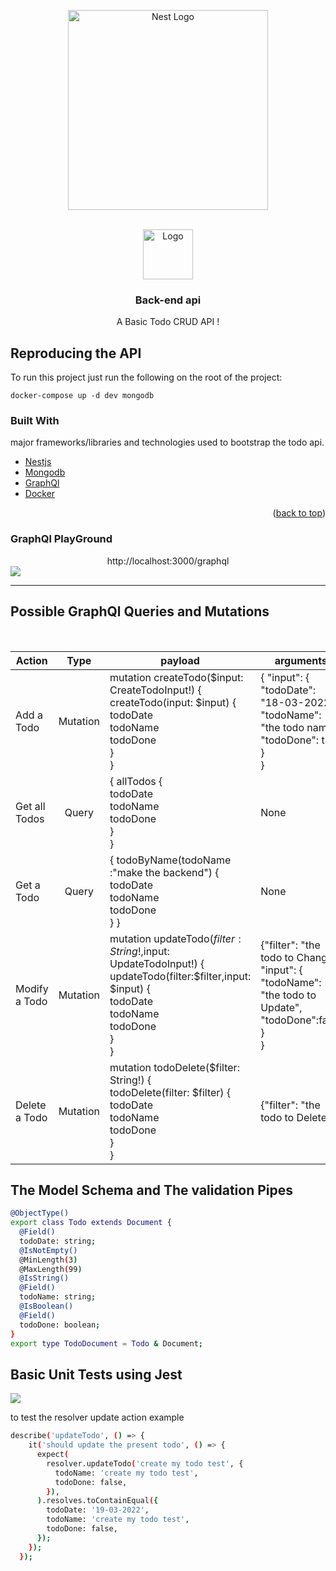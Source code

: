 <p align="center">
  <a href="http://nestjs.com/" target="blank"><img src="https://nestjs.com/img/logo_text.svg" width="320" alt="Nest Logo" /></a>
</p>
<div id="top"></div>
<!-- PROJECT LOGO -->
<br />
<div align="center">
  <a href="https://github.com/aminfelah">
    <img src="https://media.discordapp.net/attachments/878701501239947314/954837195854868500/logo.png" alt="Logo" width="80" height="80">
  </a>

  <h3 align="center">Back-end api</h3>

  <p align="center">
    A Basic Todo CRUD API !
</div>

## Reproducing the API

To run this project just run the following on the root of the project:

``` console
docker-compose up -d dev mongodb
```
### Built With

major frameworks/libraries and technologies used to bootstrap the todo api.

* [Nestjs](https://nestjs.com/)
* [Mongodb](https://www.mongodb.com/)
* [GraphQl](https://graphql.org/)
* [Docker](https://www.docker.com/)

<p align="right">(<a href="#top">back to top</a>)</p>

### GraphQl PlayGround
<div align="center">
http://localhost:3000/graphql
</div>
   <img src="https://media.discordapp.net/attachments/878701501239947314/954837667328196618/unknown.png?width=1249&height=612"  >
   <hr />
   
## Possible GraphQl Queries and Mutations 

  <br />


| Action        | Type           | payload | arguments |
| ------------- |:-------------:| ------------------ | ---------- |
|  Add a Todo | Mutation |mutation createTodo($input: CreateTodoInput!) { <br />  createTodo(input: $input) { todoDate  <br /> todoName <br />   todoDone <br />  } <br /> } <br /> | { "input": { <br /> "todoDate": "18-03-2022", <br /> "todoName": "the todo name", <br />  "todoDone": true <br />  } <br /> } |
| Get all Todos | Query | {  allTodos { <br />  todoDate <br />  todoName <br />  todoDone <br /> } <br /> } | None |
| Get a Todo  | Query | {  todoByName(todoName :"make the backend") {  <br /> todoDate  <br /> todoName  <br />  todoDone  <br />  } }| None |
| Modify a Todo   | Mutation | mutation updateTodo($filter:String!,$input: UpdateTodoInput!) { <br /> updateTodo(filter:$filter,input: $input) { <br />  todoDate <br />  todoName <br />  todoDone <br /> } <br /> } | {"filter": "the todo to Change",  <br /> "input": {  <br />  "todoName": "the todo to Update",  <br /> "todoDone":false  <br /> }  <br /> }  <br /> |
| Delete a Todo | Mutation | mutation todoDelete($filter: String!) {  <br /> todoDelete(filter: $filter) {  <br />  todoDate  <br />  todoName <br /> todoDone  <br /> }  <br />} | {"filter": "the todo to Delete"} |


## The Model Schema and The validation Pipes 


``` sh
@ObjectType()
export class Todo extends Document {
  @Field()
  todoDate: string;
  @IsNotEmpty()
  @MinLength(3)
  @MaxLength(99)
  @IsString()
  @Field()
  todoName: string;
  @IsBoolean()
  @Field()
  todoDone: boolean;
}
export type TodoDocument = Todo & Document;
```

## Basic Unit Tests using Jest 

 <img src="https://jestjs.io/fr/img/opengraph.png"  >
 
to test the resolver update action example
``` sh
describe('updateTodo', () => {
    it('should update the present todo', () => {
      expect(
        resolver.updateTodo('create my todo test', {
          todoName: 'create my todo test',
          todoDone: false,
        }),
      ).resolves.toContainEqual({
        todoDate: '19-03-2022',
        todoName: 'create my todo test',
        todoDone: false,
      });
    });
  });
```
 

